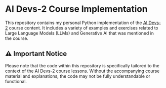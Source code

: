 # AI Devs-2 Course Implementation

This repository contains my personal Python implementation of the [AI Devs-2](https://www.aidevs.pl/) course content. 
It includes a variety of examples and exercises related to Large Language Models (LLMs) and Generative AI that was mentioned in the course. 

## ⚠️ Important Notice
Please note that the code within this repository is specifically tailored to the context of the AI Devs-2 course lessons.
Without the accompanying course material and explanations, the code may not be fully understandable or functional.

